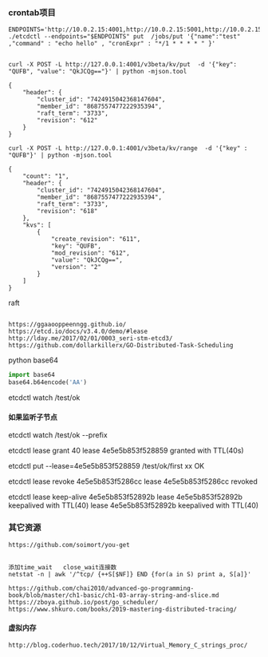 ### crontab项目

```
ENDPOINTS='http://10.0.2.15:4001,http://10.0.2.15:5001,http://10.0.2.15:6001'
./etcdctl --endpoints="$ENDPOINTS" put  /jobs/put '{"name":"test" ,"command" : "echo hello" , "cronExpr" : "*/1 * * * * " }'

```

```

curl -X POST -L http://127.0.0.1:4001/v3beta/kv/put  -d '{"key": "QUFB", "value": "QkJCQg=="}' | python -mjson.tool

{
    "header": {
        "cluster_id": "7424915042368147604",
        "member_id": "8687557477222935394",
        "raft_term": "3733",
        "revision": "612"
    }
}

curl -X POST -L http://127.0.0.1:4001/v3beta/kv/range  -d '{"key" : "QUFB"}' | python -mjson.tool

{
    "count": "1",
    "header": {
        "cluster_id": "7424915042368147604",
        "member_id": "8687557477222935394",
        "raft_term": "3733",
        "revision": "618"
    },
    "kvs": [
        {
            "create_revision": "611",
            "key": "QUFB",
            "mod_revision": "612",
            "value": "QkJCQg==",
            "version": "2"
        }
    ]
}

```

raft
```

https://ggaaooppeenngg.github.io/
https://etcd.io/docs/v3.4.0/demo/#lease
http://lday.me/2017/02/01/0003_seri-stm-etcd3/
https://github.com/dollarkillerx/GO-Distributed-Task-Scheduling

```

python base64
```python
import base64
base64.b64encode('AA')
```

etcdctl watch  /test/ok

#### 如果监听子节点
etcdctl watch  /test/ok --prefix

etcdctl lease grant 40
lease 4e5e5b853f528859 granted with TTL(40s)

etcdctl put --lease=4e5e5b853f528859 /test/ok/first xx
OK

etcdctl lease revoke 4e5e5b853f5286cc
lease 4e5e5b853f5286cc revoked

etcdctl lease keep-alive 4e5e5b853f52892b
lease 4e5e5b853f52892b keepalived with TTL(40)
lease 4e5e5b853f52892b keepalived with TTL(40)



### 其它资源
```
https://github.com/soimort/you-get
```

```

添加time_wait   close_wait连接数
netstat -n | awk '/^tcp/ {++S[$NF]} END {for(a in S) print a, S[a]}'

```

```
https://github.com/chai2010/advanced-go-programming-book/blob/master/ch1-basic/ch1-03-array-string-and-slice.md
https://zboya.github.io/post/go_scheduler/
https://www.shkuro.com/books/2019-mastering-distributed-tracing/
```

#### 虚拟内存
```
http://blog.coderhuo.tech/2017/10/12/Virtual_Memory_C_strings_proc/
```
